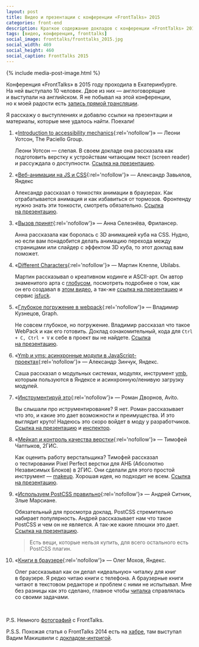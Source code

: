 ```yaml
---
layout: post
title: Видео и презентации с конференции «FrontTalks» 2015
categories: front-end
description: Краткое содержание докладов с конференции «FrontTalks» 2015 года, ссылки на видео, презентации и материалы из докладов.
tags: [видео, конференция, fronttalks]
social_image: fronttalks/fronttalks_2015.jpg
social_width: 469
social_height: 460
social_caption: FrontTalks 2015
---
```


{% include media-post-image.html %}

Конференция «FrontTalks» в 2015 году проходила в Екатеринбурге. На ней выступало 10 человек. Двое из них — англоговорящие и выступали на английском. Я не побывал на этой конференции, но к моей радости есть [запись прямой трансляции](http://www.youtube.com/watch?v=mXRkFMg4PR0).

Я расскажу о выступлениях и добавлю ссылки на презентации и материалы, которые мне удалось найти. Поехали!

<!-- more -->

1. «[Introduction to accessibility mechanics][1]{:rel='nofollow'}» — Леони Уотсон, The Paciello Group.

	Леони Уотсон — слепая. В своем докладе она рассказала как подготовить верстку к устройствам читающим текст (screen reader) и рассуждала о доступности. [Ссылка на презентацию][1_1].

2. «[Веб-анимации на JS и CSS][2]{:rel='nofollow'}» — Александр Завьялов, Яндекс

	Александр рассказал о тонкостях анимации в браузерах. Как отрабатывается анимация и как избавиться от тормозов. Фронтенду нужно знать эти тонкости, смотреть обязательно. [Ссылка на презентацию][2_1].

3. «[Вызов принят][3]{:rel='nofollow'}» — Анна Селезнёва, Фрилансер.

	Анна рассказала как боролась с 3D анимацией куба на CSS. Нудно, но если вам понадобится делать анимацию перехода между страницами или слайдер с эффектом 3D куба, то этот доклад вам поможет.

4. «[Different Characters][4]{:rel='nofollow'}» — Мартин Клеппе, Ubilabs.

	Мартин рассказывал о креативном кодинге и ASCII-арт. Он автор знаменитого арта с [глобусом](http://aem1k.com/world/), посмотреть подробнее о том, как он его создавал в [этом видео](http://www.youtube.com/watch?t=1542&v=RTxtiLp1C8Y), а так-же [ссылка на презентацию][4_1] и сервис [jsfuck][fuck].

5. «[Глубокое погружение в webpack][5]{:rel='nofollow'}» — Владимир Кузнецов, Graph.

	Не совсем глубокое, но погружение. Владимир рассказал что такое WebPack и как его готовить. Доклад ознакомительный, кода для `Ctrl + C, Ctrl + V` к себе в проект вы не найдете. [Ссылка на презентацию][5_1].

6. «[Ymb и yms: асинхронные модули в JavaScript-проектах][6]{:rel='nofollow'}» — Александр Зинчук, Яндекс.

	Саша рассказал о модульных системах, модулях, инструмент [ymb](https://github.com/yandex/ymb), которым пользуются в Яндексе и асинхронную/ленивую загрузку модулей.

7. «[Инструментируй это][7]{:rel='nofollow'}» — Роман Дворнов, Avito.

	Вы слышали про иструментирование? Я нет. Роман рассказывает что это, и какие это дает возможности и преимущества. И это выглядит круто! Надеюсь это скоро войдет в моду у разработчиков. [Ссылка на презентацию][7_1] и [инспектор][inspector].

8. «[Мейкап и контроль качества верстки][8]{:rel='nofollow'}» — Тимофей Чаптыков, 2ГИС.

	Как оценить работу верстальщика? Тимофей рассказал о тестировании Pixel Perfect верстки для АНБ (Абсолютно Независимых Блоков) в 2ГИС. Они сделали для этого простой инструмент — [makeup][2gis]. Хорошая идея, но подходит не всем. [Ссылка на презентацию][8_1].

9. «[Используем PostCSS правильно][9]{:rel='nofollow'}» — Андрей Ситник, Злые Марсиане.

	Обязательный для просмотра доклад. PostCSS стремительно набирает популярность. Андрей рассказывает нам что такое PostCSS и чем он не является. А так-же какие плюшки это дает. [Ссылка на презентацию][9_1].

	> Есть вещи, которые нельзя купить, для всего остального есть PostCSS плагин.

10. «[Книги в браузере][10]{:rel='nofollow'}» — Олег Мохов, Яндекс.

	Олег рассказывал как он делал «идеальную» читалку для книг в браузере. Я редко читаю книги с телефона. А браузерные книги читают в текстовом редакторе и проблем с ними не испытывал. Мне без разницы как это сделано, главное чтобы [читалка](https://github.com/chitalka) справлялась со своими задачами.

&nbsp;

P.S. Немного [фотографий][photos] с FrontTalks.

P.S.S. Похожая статья о FrontTalks 2014 есть на [хабре](http://habrahabr.ru/post/239353/), там выступал Вадим Макишвили с [докладом-интригой](http://ymatuhin.ru/front-end/vadim_makishvili_36/).

[1]: http://www.youtube.com/watch?v=mXRkFMg4PR0&t=7m44s
[2]: http://www.youtube.com/watch?v=mXRkFMg4PR0&t=56m02s
[3]: http://www.youtube.com/watch?v=mXRkFMg4PR0&t=1h45m22s
[4]: http://www.youtube.com/watch?v=mXRkFMg4PR0&t=3h34m54s
[5]: http://www.youtube.com/watch?v=mXRkFMg4PR0&t=4h28m43s
[6]: http://www.youtube.com/watch?v=mXRkFMg4PR0&t=5h14m23s
[7]: http://www.youtube.com/watch?v=mXRkFMg4PR0&t=6h16m15s
[8]: http://www.youtube.com/watch?v=mXRkFMg4PR0&t=7h05m01s
[9]: http://www.youtube.com/watch?v=mXRkFMg4PR0&t=8h05m27s
[10]: http://www.youtube.com/watch?v=mXRkFMg4PR0&t=8h55m48s

[1_1]: http://www.slideshare.net/LeonieWatson/introduction-to-accessibility-mechanics-2015
[2_1]: http://mrsamo.github.io/web-animations/
[4_1]: https://speakerdeck.com/aemkei/fronttalks
[5_1]: http://mistakster.github.io/fronttalks-webpack/?full#intro
[7_1]: http://www.slideshare.net/basisjs/ss-52963081
[8_1]: http://www.slideshare.net/chaptykov/makeup-52926486
[9_1]: http://ai.github.io/postcss-way/ru/

[2gis]: https://github.com/2gis/makeup
[fuck]: http://www.jsfuck.com
[inspector]: https://github.com/lahmatiy/component-inspector

[photos]: https://fotki.yandex.ru/next/users/vaseker/album/215537/fullscreen/851239
